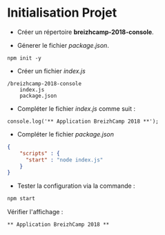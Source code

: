 # Initialisation Projet

* Créer un répertoire **breizhcamp-2018-console**.

* Génerer le fichier _package.json_.

```
npm init -y
```

* Créer un fichier _index.js_

```
/breizhcamp-2018-console
    index.js
    package.json
```

* Compléter le fichier _index.js_ comme suit :

```
console.log('** Application BreizhCamp 2018 **');
```

* Compléter le fichier _package.json_

```json
{
    "scripts" : {
      "start" : "node index.js"
    }
}
```
* Tester la configuration via la commande :

```bash
npm start
```

Vérifier l'affichage :

```
** Application BreizhCamp 2018 **
```